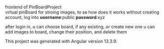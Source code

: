 frontend of PinBoardProject <br>
virtual pinBoard for stroing images,
to se how does it works without creating account, log into <b>username</b>:public <b>password</b>:xyz

after login in, u can choose board, if any existing, or create new one
u can add images to board, change their position, and delete them

This project was generated with Angular version 13.3.9.

